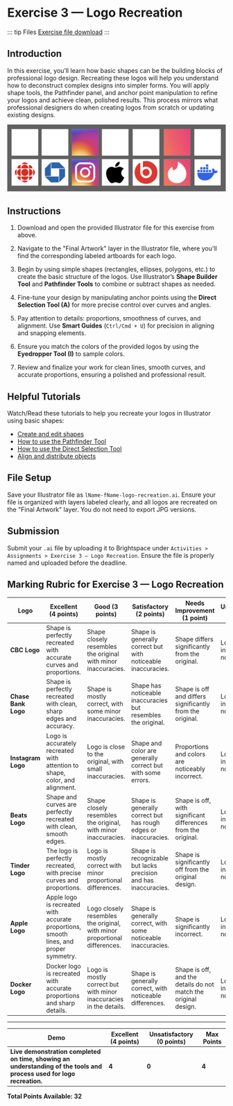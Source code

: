 # Exercise 3 — Logo Recreation

::: tip Files
[Exercise file download]()
:::

## Introduction

In this exercise, you’ll learn how basic shapes can be the building blocks of professional logo design. Recreating these logos will help you understand how to deconstruct complex designs into simpler forms. You will apply shape tools, the Pathfinder panel, and anchor point manipulation to refine your logos and achieve clean, polished results. This process mirrors what professional designers do when creating logos from scratch or updating existing designs.

![Exercise example](./assets/7-logos.png)

## Instructions

1. Download and open the provided Illustrator file for this exercise from above.

2. Navigate to the "Final Artwork" layer in the Illustrator file, where you'll find the corresponding labeled artboards for each logo.

3. Begin by using simple shapes (rectangles, ellipses, polygons, etc.) to create the basic structure of the logos. Use Illustrator’s **Shape Builder Tool** and **Pathfinder Tools** to combine or subtract shapes as needed.

4. Fine-tune your design by manipulating anchor points using the **Direct Selection Tool (A)** for more precise control over curves and angles.

5. Pay attention to details: proportions, smoothness of curves, and alignment. Use **Smart Guides** (`Ctrl/Cmd + U`) for precision in aligning and snapping elements.

6. Ensure you match the colors of the provided logos by using the **Eyedropper Tool (I)** to sample colors.

7. Review and finalize your work for clean lines, smooth curves, and accurate proportions, ensuring a polished and professional result.

## Helpful Tutorials

Watch/Read these tutorials to help you recreate your logos in Illustrator using basic shapes:

- [Create and edit shapes](https://helpx.adobe.com/illustrator/how-to/shapes-basics.html)
- [How to use the Pathfinder Tool](https://helpx.adobe.com/illustrator/how-to/pathfinder-shape-mode.html)
- [How to use the Direct Selection Tool](https://www.youtube.com/watch?v=3VWF0gcqfGk)
- [Align and distribute objects](https://helpx.adobe.com/illustrator/using/aligning-distributing-objects.html)

## File Setup

Save your Illustrator file as `lName-fName-logo-recreation.ai`. Ensure your file is organized with layers labeled clearly, and all logos are recreated on the "Final Artwork" layer. You do not need to export JPG versions.

## Submission

<Badge text="Section 010: Tuesday September 24th @9:00pm" />
<Badge type="error" text="Section 020: Tuesday September 24th @7:00pm" />

Submit your `.ai` file by uploading it to Brightspace under `Activities > Assignments > Exercise 3 — Logo Recreation`. Ensure the file is properly named and uploaded before the deadline.

## Marking Rubric for Exercise 3 — Logo Recreation

| **Logo**            | **Excellent (4 points)**                                                              | **Good (3 points)**                                                       | **Satisfactory (2 points)**                                     | **Needs Improvement (1 point)**                                 | **Unsatisfactory (0 points)**        | **Max Points** |
| ------------------- | ------------------------------------------------------------------------------------- | ------------------------------------------------------------------------- | --------------------------------------------------------------- | --------------------------------------------------------------- | ------------------------------------ | -------------- |
| **CBC Logo**        | Shape is perfectly recreated with accurate curves and proportions.                    | Shape closely resembles the original with minor inaccuracies.             | Shape is generally correct but with noticeable inaccuracies.    | Shape differs significantly from the original.                  | Logo is incomplete or not recreated. | 4              |
| **Chase Bank Logo** | Shape is perfectly recreated with clean, sharp edges and accuracy.                    | Shape is mostly correct, with some minor inaccuracies.                    | Shape has noticeable inaccuracies but resembles the original.   | Shape is off and differs significantly from the original.       | Logo is incomplete or not recreated. | 4              |
| **Instagram Logo**  | Logo is accurately recreated with attention to shape, color, and alignment.           | Logo is close to the original, with small inaccuracies.                   | Shape and color are generally correct but with some errors.     | Proportions and colors are noticeably incorrect.                | Logo is incomplete or not recreated. | 4              |
| **Beats Logo**      | Shape and curves are perfectly recreated with clean, smooth edges.                    | Shape closely resembles the original, with minor inaccuracies.            | Shape is generally correct but has rough edges or inaccuracies. | Shape is off, with significant differences from the original.   | Logo is incomplete or not recreated. | 4              |
| **Tinder Logo**     | The logo is perfectly recreated, with precise curves and proportions.                 | Logo is mostly correct with minor proportional differences.               | Shape is recognizable but lacks precision and has inaccuracies. | Shape is significantly off from the original design.            | Logo is incomplete or not recreated. | 4              |
| **Apple Logo**      | Apple logo is recreated with accurate proportions, smooth lines, and proper symmetry. | Logo closely resembles the original, with minor proportional differences. | Shape is generally correct, with some noticeable inaccuracies.  | Shape is significantly incorrect.                               | Logo is incomplete or not recreated. | 4              |
| **Docker Logo**     | Docker logo is recreated with accurate proportions and sharp details.                 | Logo is mostly correct but with minor inaccuracies in the details.        | Shape is generally correct, with noticeable differences.        | Shape is off, and the details do not match the original design. | Logo is incomplete or not recreated. | 4              |

---

| **Demo**                                                                                                              | **Excellent (4 points)** | **Unsatisfactory (0 points)** | **Max Points** |
| --------------------------------------------------------------------------------------------------------------------- | ------------------------ | ----------------------------- | -------------- |
| **Live demonstration completed on time, showing an understanding of the tools and process used for logo recreation.** | **4**                    | **0**                         | **4**          |

**Total Points Available: 32**
